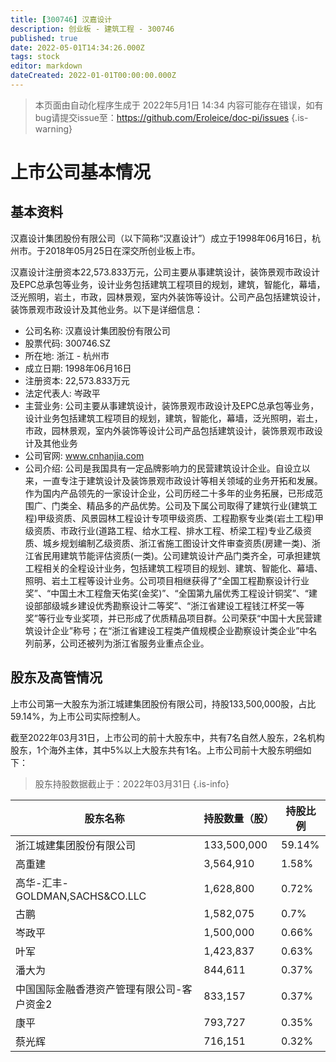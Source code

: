 ```yaml
---
title: [300746] 汉嘉设计
description: 创业板 - 建筑工程 - 300746
published: true
date: 2022-05-01T14:34:26.000Z
tags: stock
editor: markdown
dateCreated: 2022-01-01T00:00:00.000Z
---
```


> 本页面由自动化程序生成于 2022年5月1日 14:34
> 内容可能存在错误，如有bug请提交issue至：https://github.com/Eroleice/doc-pi/issues
{.is-warning}

# 上市公司基本情况

## 基本资料

汉嘉设计集团股份有限公司（以下简称“汉嘉设计”）成立于1998年06月16日，杭州市。于2018年05月25日在深交所创业板上市。

汉嘉设计注册资本22,573.833万元，公司主要从事建筑设计，装饰景观市政设计及EPC总承包等业务，设计业务包括建筑工程项目的规划，建筑，智能化，幕墙，泛光照明，岩土，市政，园林景观，室内外装饰等设计。公司产品包括建筑设计，装饰景观市政设计及其他业务。以下是详细信息：

- 公司名称: 汉嘉设计集团股份有限公司
- 股票代码: 300746.SZ
- 所在地: 浙江 - 杭州市
- 成立日期: 1998年06月16日
- 注册资本: 22,573.833万元
- 法定代表人: 岑政平
- 主营业务: 公司主要从事建筑设计，装饰景观市政设计及EPC总承包等业务，设计业务包括建筑工程项目的规划，建筑，智能化，幕墙，泛光照明，岩土，市政，园林景观，室内外装饰等设计公司产品包括建筑设计，装饰景观市政设计及其他业务
- 公司官网: www.cnhanjia.com
- 公司介绍: 公司是我国具有一定品牌影响力的民营建筑设计企业。自设立以来，一直专注于建筑设计及装饰景观市政设计等相关领域的业务开拓和发展。作为国内产品领先的一家设计企业，公司历经二十多年的业务拓展，已形成范围广、门类全、精品多的产品优势。公司及下属公司取得了建筑行业(建筑工程)甲级资质、风景园林工程设计专项甲级资质、工程勘察专业类(岩土工程)甲级资质、市政行业(道路工程、给水工程、排水工程、桥梁工程)专业乙级资质、城乡规划编制乙级资质、浙江省施工图设计文件审查资质(房建一类)、浙江省民用建筑节能评估资质(一类)。公司建筑设计产品门类齐全，可承担建筑工程相关的全程设计业务，包括建筑工程项目的规划、建筑、智能化、幕墙、照明、岩土工程等设计业务。公司项目相继获得了“全国工程勘察设计行业奖”、“中国土木工程詹天佑奖(金奖)”、“全国第九届优秀工程设计铜奖”、“建设部部级城乡建设优秀勘察设计二等奖”、“浙江省建设工程钱江杯奖一等奖”等行业专业奖项，并已形成了优质精品项目群。公司荣获“中国十大民营建筑设计企业”称号；在“浙江省建设工程类产值规模企业勘察设计类企业”中名列前茅，公司还被列为浙江省服务业重点企业。


## 股东及高管情况

上市公司第一大股东为浙江城建集团股份有限公司，持股133,500,000股，占比59.14%，为上市公司实际控制人。

截至2022年03月31日，上市公司的前十大股东中，共有7名自然人股东，2名机构股东，1个海外主体，其中5%以上大股东共有1名。上市公司前十大股东明细如下：

> 股东持股数据截止于：2022年03月31日
{.is-info}

| 股东名称 | 持股数量（股） | 持股比例 |
| --- | --- | --- |
| 浙江城建集团股份有限公司 | 133,500,000 | 59.14% |
| 高重建 | 3,564,910 | 1.58% |
| 高华-汇丰-GOLDMAN,SACHS&CO.LLC | 1,628,800 | 0.72% |
| 古鹏 | 1,582,075 | 0.7% |
| 岑政平 | 1,500,000 | 0.66% |
| 叶军 | 1,423,837 | 0.63% |
| 潘大为 | 844,611 | 0.37% |
| 中国国际金融香港资产管理有限公司-客户资金2 | 833,157 | 0.37% |
| 康平 | 793,727 | 0.35% |
| 蔡光辉 | 716,151 | 0.32% |




